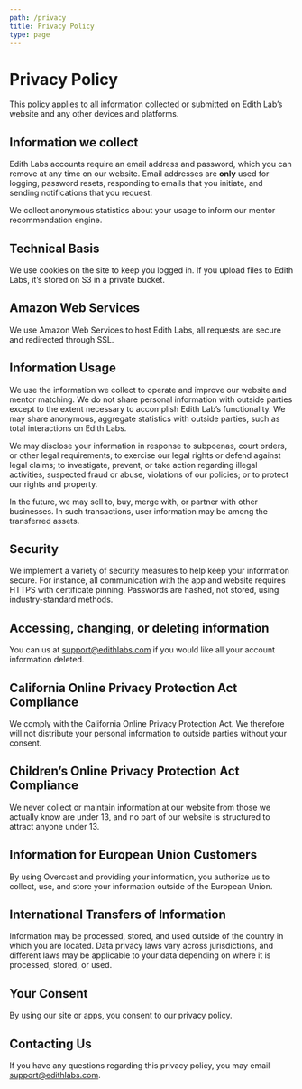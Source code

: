 ```yaml
---
path: /privacy
title: Privacy Policy
type: page
---
```


# Privacy Policy

This policy applies to all information collected or submitted on Edith Lab’s website and any other devices and platforms.


## Information we collect

Edith Labs accounts require an email address and password, which you can remove at any time on our website. Email addresses are **only** used for logging, password resets, responding to emails that you initiate, and sending notifications that you request.

We collect anonymous statistics about your usage to inform our mentor recommendation engine.


## Technical Basis

We use  cookies on the site to keep you logged in. If you upload files to Edith Labs, it’s stored on S3 in a private bucket.


## Amazon Web Services

We use Amazon Web Services to host Edith Labs, all requests are secure and redirected through SSL.


## Information Usage

We use the information we collect to operate and improve our website and mentor matching. We do not share personal information with outside parties except to the extent necessary to accomplish Edith Lab’s functionality. We may share anonymous, aggregate statistics with outside parties, such as total interactions on Edith Labs.

We may disclose your information in response to subpoenas, court orders, or other legal requirements; to exercise our legal rights or defend against legal claims; to investigate, prevent, or take action regarding illegal activities, suspected fraud or abuse, violations of our policies; or to protect our rights and property.

In the future, we may sell to, buy, merge with, or partner with other businesses. In such transactions, user information may be among the transferred assets.


## Security

We implement a variety of security measures to help keep your information secure. For instance, all communication with the app and website requires HTTPS with certificate pinning. Passwords are hashed, not stored, using industry-standard methods.


## Accessing, changing, or deleting information

You can us at [support@edithlabs.com](mailto:support@edithlabs.com) if you would like all your account information deleted.


## California Online Privacy Protection Act Compliance

We comply with the California Online Privacy Protection Act. We therefore will not distribute your personal information to outside parties without your consent.


## Children’s Online Privacy Protection Act Compliance

We never collect or maintain information at our website from those we actually know are under 13, and no part of our website is structured to attract anyone under 13.


## Information for European Union Customers

By using Overcast and providing your information, you authorize us to collect, use, and store your information outside of the European Union.


## International Transfers of Information

Information may be processed, stored, and used outside of the country in which you are located. Data privacy laws vary across jurisdictions, and different laws may be applicable to your data depending on where it is processed, stored, or used.


## Your Consent

By using our site or apps, you consent to our privacy policy.


## Contacting Us

If you have any questions regarding this privacy policy, you may email [support@edithlabs.com](mailto:support@edithlabs.com).

